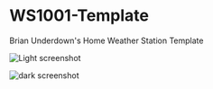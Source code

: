 # WS1001-Template
Brian Underdown's Home Weather Station Template

![Light screenshot](screenshots/light-screenshot.png)


![dark screenshot](screenshots/dark-screenshot.png)
